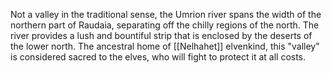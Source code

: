 
Not a valley in the traditional sense, the Umrion river spans the width of the northern part of Raudaia, separating off the chilly regions of the north.
The river provides a lush and bountiful strip that is enclosed by the deserts of the lower north.
The ancestral home of [[Nelhahet]] elvenkind, this "valley" is considered sacred to the elves, who will fight to protect it at all costs.